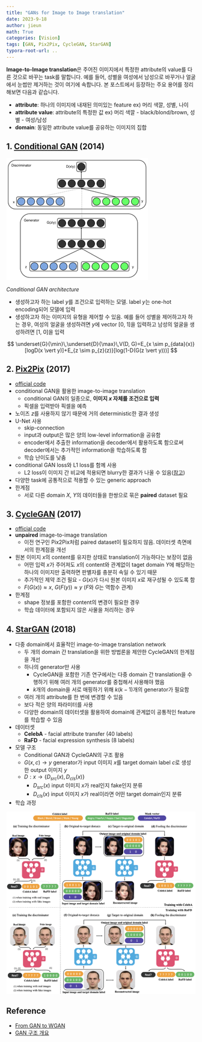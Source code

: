 ```yaml
---
title: "GANs for Image to Image translation"
date: 2023-9-18
author: jieun
math: True
categories: [Vision]
tags: [GAN, Pix2Pix, CycleGAN, StarGAN]
typora-root-url: ..
---
```


**Image-to-Image translation**은 주어진 이미지에서 특정한 attribute의 value를 다른 것으로 바꾸는 task를 말합니다. 예를 들어, 성별을 여성에서 남성으로 바꾸거나 얼굴에서 눈썹만 제거하는 것이 여기에 속합니다. 본 포스트에서 등장하는 주요 용어를 정리해보면 다음과 같습니다.

- **attribute**: 하나의 이미지에 내재된 의미있는 feature ex) 머리 색깔, 성별, 나이
- **attribute value**: attribute의 특정한 값 ex) 머리 색깔 - black/blond/brown, 성별 - 여성/남성
- **domain**: 동일한 attribute value를 공유하는 이미지의 집합

## 1. [Conditional GAN](https://arxiv.org/pdf/1411.1784.pdf) (2014)

![](/assets/img/gan/cgan.png)

_Conditional GAN architecture_

- 생성하고자 하는 label $y$를 조건으로 입력하는 모델. label $y$는 one-hot encoding되어 모델에 입력
- 생성하고자 하는 이미지의 유형을 제어할 수 있음. 예를 들어 성별을 제어하고자 하는 경우, 여성의 얼굴을 생성하려면 $y$에 vector [0, 1]을 입력하고 남성의 얼굴을 생성하려면 [1, 0]을 입력

$$ \underset{G}{\min}\,\underset{D}{\max}\,V(D, G)=E_{x \sim p_{data}(x)}[logD(x \vert y)]+E_{z \sim p_{z}(z)}[log(1-D(G(z \vert y)))] $$

## 2. [Pix2Pix](https://arxiv.org/pdf/1611.07004.pdf) (2017)

- [official code](https://github.com/junyanz/pytorch-CycleGAN-and-pix2pix)
- conditional GAN을 활용한 image-to-image translation
  - conditional GAN의 일종으로, **이미지 $x$ 자체를 조건으로 입력**
  - 픽셀을 입력받아 픽셀을 예측
- 노이즈 $z$를 사용하지 않기 때문에 거의 deterministic한 결과 생성
- U-Net 사용
  - skip-connection
  - input과 output은 많은 양의 low-level information을 공유함
  - encoder에서 추출한 information을 decoder에서 활용하도록 함으로써 decoder에서는 추가적인 information을 학습하도록 함
  - 학습 난이도를 낮춤
- conditional GAN loss와 L1 loss를 함께 사용
  - L2 loss이 이미지 간 비교에 적용되면 blurry한 결과가 나올 수 있음([참고](https://velog.io/@sjinu/L2-norm-vs-L1-norm))
- 다양한 task에 공통적으로 적용할 수 있는 generic approach
- 한계점
  - 서로 다른 domain $X$, $Y$의 데이터들을 한쌍으로 묶은 **paired** dataset 필요

## 3. [CycleGAN](https://arxiv.org/pdf/1703.10593.pdf) (2017)

- [official code](https://github.com/junyanz/pytorch-CycleGAN-and-pix2pix)
- **unpaired** image-to-image translation
  - 이전 연구인 Pix2Pix처럼 paired dataset이 필요하지 않음. 데이터셋 측면에서의 한계점을 개선
- 원본 이미지 $x$의 content를 유지한 상태로 translation이 가능하다는 보장이 없음
  - 어떤 입력 $x$가 주어져도 $x$의 content와 관계없이 taget domain $Y$에 해당하는 하나의 이미지만 출력하면 판별자를 충분히 속일 수 있기 때문 
  - 추가적인 제약 조건 필요 - $G(x)$가 다시 원본 이미지 $x$로 재구성될 수 있도록 함
  - $F(G(x)) \approx x$, $G(F(y)) \approx y$ ($F$와 $G$는 역함수 관계)
- 한계점
  - shape 정보를 포함한 content의 변경이 필요한 경우
  - 학습 데이터에 포함되지 않은 사물을 처리하는 경우

## 4. [StarGAN](https://openaccess.thecvf.com/content_cvpr_2018/papers/Choi_StarGAN_Unified_Generative_CVPR_2018_paper.pdf) (2018)

- 다중 domain에서 효율적인 image-to-image translation network
  - 두 개의 domain 간 translation을 위한 방법론을 제안한 CycleGAN의 한계점을 개선
  - 하나의 generator만 사용
    - CycleGAN을 포함한 기존 연구에서는 다중 domain 간 translation을 수행하기 위해 여러 개의 generator를 중첩해서 사용해야 했음
    - $k$개의 domain을 서로 매핑하기 위해 $k(k-1)$개의 generator가 필요함
  - 여러 개의 attribute를 한 번에 변경할 수 있음
  - 보다 적은 양의 파라미터를 사용
  - 다양한 domain의 데이터셋을 활용하여 domain에 관계없이 공통적인 feature를 학습할 수 있음
- 데이터셋
  - **CelebA** - facial attribute transfer (40 labels)
  - **RaFD** - facial expression synthesis (8 labels)
- 모델 구조
  - Conditional GAN과 CycleGAN의 구조 활용
  - $G(x,c) \rightarrow y$ generator가 input 이미지 $x$를 target domain label $c$로 생성한 output 이미지 $y$
  - $D:x \rightarrow \{ D_{src}(x), D_{cls}(x) \}$ 
    - $D_{src}(x)$ input 이미지 $x$가 real인지 fake인지 분류
    - $D_{cls}(x)$ input 이미지 $x$가 real이라면 어떤 target domain인지 분류
- 학습 과정

![](/assets/img/gan/stargan.png)

## Reference

- [From GAN to WGAN](https://lilianweng.github.io/posts/2017-08-20-gan/)
- [GAN 구조 개요](https://developers.google.com/machine-learning/gan/gan_structure?hl=ko)
